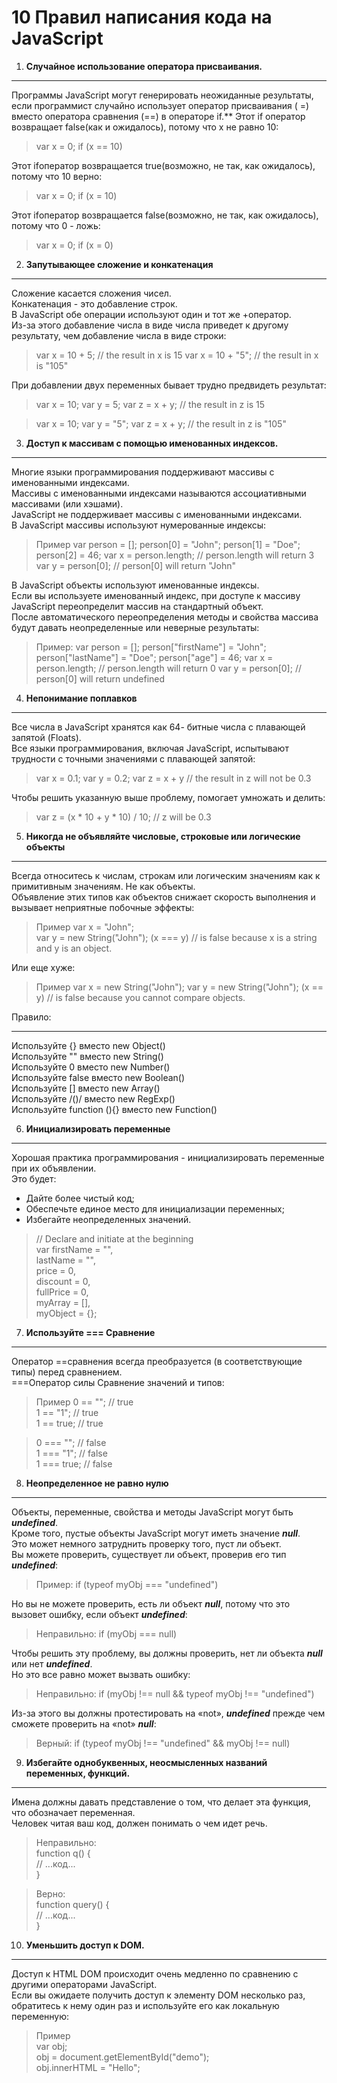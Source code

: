 # 10 Правил написания кода на JavaScript

1.  **Случайное использование оператора присваивания.**  
***
Программы JavaScript могут генерировать неожиданные результаты, если программист случайно использует оператор присваивания ( =) вместо оператора сравнения (==) в операторе if.**
Этот if оператор возвращает false(как и ожидалось), потому что x не равно 10:

>var x = 0;
>if (x == 10)

Этот ifоператор возвращается true(возможно, не так, как ожидалось), потому что 10 верно:

>var x = 0;
>if (x = 10)

Этот ifоператор возвращается false(возможно, не так, как ожидалось), потому что 0 - ложь:

>var x = 0;
>if (x = 0)

2. **Запутывающее сложение и конкатенация**  
***

Сложение касается сложения чисел.  
Конкатенация - это добавление строк.  
В JavaScript обе операции используют один и тот же +оператор.  
Из-за этого добавление числа в виде числа приведет к другому результату, чем добавление числа в виде строки:

>var x = 10 + 5;          // the result in x is 15
>var x = 10 + "5";        // the result in x is "105"

При добавлении двух переменных бывает трудно предвидеть результат:

>var x = 10;
>var y = 5;
>var z = x + y;           // the result in z is 15

>var x = 10;
>var y = "5";
>var z = x + y;           // the result in z is "105"

3. **Доступ к массивам с помощью именованных индексов.**
***
Многие языки программирования поддерживают массивы с именованными индексами.  
Массивы с именованными индексами называются ассоциативными массивами (или хэшами).  
JavaScript не поддерживает массивы с именованными индексами.  
В JavaScript массивы используют нумерованные индексы:  

>Пример
>var person = [];
>person[0] = "John";
>person[1] = "Doe";
>person[2] = 46;
>var x = person.length;       // person.length will return 3
>var y = person[0];           // person[0] will return "John"

В JavaScript объекты используют именованные индексы.  
Если вы используете именованный индекс, при доступе к массиву JavaScript переопределит массив на стандартный объект.  
После автоматического переопределения методы и свойства массива будут давать неопределенные или неверные результаты:

>Пример:
>var person = [];
>person["firstName"] = "John";
>person["lastName"] = "Doe";
>person["age"] = 46;
>var x = person.length;      // person.length will return 0
>var y = person[0];          // person[0] will return undefined

4. **Непонимание поплавков**  
***
Все числа в JavaScript хранятся как 64- битные числа с плавающей запятой (Floats).  
Все языки программирования, включая JavaScript, испытывают трудности с точными значениями с плавающей запятой:

>var x = 0.1;
>var y = 0.2;
>var z = x + y            // the result in z will not be 0.3

Чтобы решить указанную выше проблему, помогает умножать и делить:

>var z = (x * 10 + y * 10) / 10;       // z will be 0.3

5. **Никогда не объявляйте числовые, строковые или логические объекты**
***
Всегда относитесь к числам, строкам или логическим значениям как к примитивным значениям. Не как объекты.  
Объявление этих типов как объектов снижает скорость выполнения и вызывает неприятные побочные эффекты:

>Пример
>var x = "John";             
>var y = new String("John");
>(x === y) // is false because x is a string and y is an object.

Или еще хуже:

>Пример
>var x = new String("John");
>var y = new String("John");
>(x == y) // is false because you cannot compare objects.

Правило:
***
Используйте {} вместо new Object()  
Используйте "" вместо new String()  
Используйте 0 вместо new Number()  
Используйте false вместо new Boolean()  
Используйте [] вместо new Array()  
Используйте /()/ вместо new RegExp()  
Используйте function (){} вместо new Function()

6. **Инициализировать переменные**  
***
Хорошая практика программирования - инициализировать переменные при их объявлении.  
Это будет:  
- Дайте более чистый код;  
- Обеспечьте единое место для инициализации переменных;  
- Избегайте неопределенных значений.

>// Declare and initiate at the beginning  
var firstName = "",  
lastName = "",  
price = 0,  
discount = 0,  
fullPrice = 0,  
myArray = [],  
>myObject = {};

7. **Используйте === Сравнение**  
***
Оператор ==сравнения всегда преобразуется (в соответствующие типы) перед сравнением.  
===Оператор силы Сравнение значений и типов:

>Пример
0 == "";        // true  
1 == "1";       // true  
1 == true;      // true  

>0 === "";       // false  
1 === "1";      // false  
1 === true;     // false  


8. **Неопределенное не равно нулю**
***
Объекты, переменные, свойства и методы JavaScript могут быть ***undefined***.  
Кроме того, пустые объекты JavaScript могут иметь значение ***null***.  
Это может немного затруднить проверку того, пуст ли объект.  
Вы можете проверить, существует ли объект, проверив его тип ***undefined***:

>Пример:
>if (typeof myObj === "undefined")  

Но вы не можете проверить, есть ли объект ***null***, потому что это вызовет ошибку, если объект ***undefined***:

>Неправильно:
>if (myObj === null)

Чтобы решить эту проблему, вы должны проверить, нет ли объекта ***null*** или нет ***undefined***.  
Но это все равно может вызвать ошибку:  

>Неправильно:
>if (myObj !== null && typeof myObj !== "undefined")

Из-за этого вы должны протестировать на «not», ***undefined*** прежде чем сможете проверить на «not» ***null***:

>Верный:
>if (typeof myObj !== "undefined" && myObj !== null)

9. **Избегайте однобуквенных, неосмысленных названий переменных, функций.**  
***
Имена должны давать представление о том, что делает эта функция, что обозначает переменная.  
Человек читая ваш код, должен понимать о чем идет речь.

>Неправильно:  
function q() {  
  // ...код...  
}

>Верно:  
function query() {  
  // ...код...  
}

10. **Уменьшить доступ к DOM.**  
***
Доступ к HTML DOM происходит очень медленно по сравнению с другими операторами JavaScript.  
Если вы ожидаете получить доступ к элементу DOM несколько раз,  
обратитесь к нему один раз и используйте его как локальную переменную:

>Пример  
var obj;  
obj = document.getElementById("demo");  
obj.innerHTML = "Hello";  
